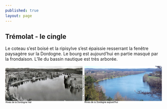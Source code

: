 ```yaml
---
published: true
layout: page
---
```


## Trémolat - le cingle

Le coteau s’est boisé et la ripisylve s’est épaissie resserrant la fenêtre paysagère sur la Dordogne. Le bourg est aujourd’hui en partie masqué par la frondaison. L’île du bassin nautique est très arborée.


![](/data/images/24/histoire/20_HISTOIRE_POPCP9.jpg)
